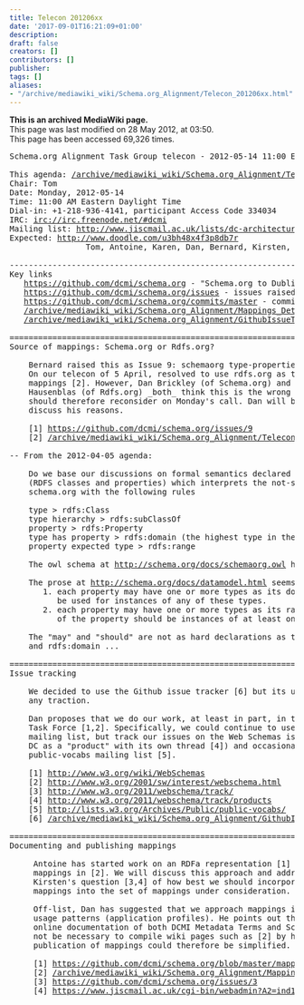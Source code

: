 ```yaml
---
title: Telecon 201206xx
date: '2017-09-01T16:21:09+01:00'
description: 
draft: false
creators: []
contributors: []
publisher: 
tags: []
aliases:
- "/archive/mediawiki_wiki/Schema.org_Alignment/Telecon_201206xx.html"
---
```


 **This is an archived MediaWiki page.**  
This page was last modified on 28 May 2012, at 03:50.  
This page has been accessed 69,326 times.

<pre>Schema.org Alignment Task Group telecon - 2012-05-14 11:00 EDT

This agenda: <a href="/archive/mediawiki_wiki/Schema.org_Alignment/Telecon_20120514" class="external free" rel="nofollow">/archive/mediawiki_wiki/Schema.org_Alignment/Telecon_20120514</a>
Chair: Tom
Date: Monday, 2012-05-14
Time: 11:00 AM Eastern Daylight Time
Dial-in: +1-218-936-4141, participant Access Code 334034
IRC: <a href="irc://irc.freenode.net/#dcmi" class="external free" rel="nofollow">irc://irc.freenode.net/#dcmi</a>
Mailing list: <a href="http://www.jiscmail.ac.uk/lists/dc-architecture" class="external free" rel="nofollow">http://www.jiscmail.ac.uk/lists/dc-architecture</a>
Expected: <a href="http://www.doodle.com/u3bh48x4f3p8db7r" class="external free" rel="nofollow">http://www.doodle.com/u3bh48x4f3p8db7r</a>
                Tom, Antoine, Karen, Dan, Bernard, Kirsten, Corey

----------------------------------------------------------------------
Key links
   <a href="https://github.com/dcmi/schema.org" class="external free" rel="nofollow">https://github.com/dcmi/schema.org</a> - "Schema.org to Dublin Core mapping"
   <a href="https://github.com/dcmi/schema.org/issues" class="external free" rel="nofollow">https://github.com/dcmi/schema.org/issues</a> - issues raised re: mappings
   <a href="https://github.com/dcmi/schema.org/commits/master" class="external free" rel="nofollow">https://github.com/dcmi/schema.org/commits/master</a> - commit history for mappings
   <a href="/archive/mediawiki_wiki/Schema.org_Alignment/Mappings_Details" class="external free" rel="nofollow">/archive/mediawiki_wiki/Schema.org_Alignment/Mappings_Details</a>
   <a href="/archive/mediawiki_wiki/Schema.org_Alignment/GithubIssueTracker" class="external free" rel="nofollow">/archive/mediawiki_wiki/Schema.org_Alignment/GithubIssueTracker</a>

======================================================================
Source of mappings: Schema.org or Rdfs.org?

    Bernard raised this as Issue 9: schemaorg type-properties and rdfs:domain.
    On our telecon of 5 April, resolved to use rdfs.org as the basis of our
    mappings [2]. However, Dan Brickley (of Schema.org) and Michael
    Hausenblas (of Rdfs.org) _both_ think this is the wrong decision. We
    should therefore reconsider on Monday's call. Dan will be on the call to
    discuss his reasons.

    [1] <a href="https://github.com/dcmi/schema.org/issues/9" class="external free" rel="nofollow">https://github.com/dcmi/schema.org/issues/9</a>
    [2] <a href="/archive/mediawiki_wiki/Schema.org_Alignment/Telecon_20120405_Report" class="external free" rel="nofollow">/archive/mediawiki_wiki/Schema.org_Alignment/Telecon_20120405_Report</a>

-- From the 2012-04-05 agenda:

    Do we base our discussions on formal semantics declared at schema.rdfs.org
    (RDFS classes and properties) which interprets the not-so-formal semantics of
    schema.org with the following rules
    
    type &gt; rdfs:Class
    type hierarchy &gt; rdfs:subClassOf
    property &gt; rdfs:Property
    type has property &gt; rdfs:domain (the highest type in the type hierarchy having the property)
    property expected type &gt; rdfs:range
    
    The owl schema at <a href="http://schema.org/docs/schemaorg.owl" class="external free" rel="nofollow">http://schema.org/docs/schemaorg.owl</a> has the same interpretation.
    
    The prose at <a href="http://schema.org/docs/datamodel.html" class="external free" rel="nofollow">http://schema.org/docs/datamodel.html</a> seems to be quite loose
       1. each property may have one or more types as its domains. The property may
          be used for instances of any of these types.
       2. each property may have one or more types as its ranges. The value(s)
          of the property should be instances of at least one of these types.
    
    The "may" and "should" are not as hard declarations as the formal rdfs:range
    and rdfs:domain ...

======================================================================
Issue tracking

    We decided to use the Github issue tracker [6] but its use has not gained
    any traction.

    Dan proposes that we do our work, at least in part, in the W3C Web Schemas
    Task Force [1,2]. Specifically, we could continue to use the dc-architecture
    mailing list, but track our issues on the Web Schemas issue tracker [3] (defining
    DC as a "product" with its own thread [4]) and occasionally report on progress to the 
    public-vocabs mailing list [5].

    [1] <a href="http://www.w3.org/wiki/WebSchemas" class="external free" rel="nofollow">http://www.w3.org/wiki/WebSchemas</a>
    [2] <a href="http://www.w3.org/2001/sw/interest/webschema.html" class="external free" rel="nofollow">http://www.w3.org/2001/sw/interest/webschema.html</a>
    [3] <a href="http://www.w3.org/2011/webschema/track/" class="external free" rel="nofollow">http://www.w3.org/2011/webschema/track/</a>
    [4] <a href="http://www.w3.org/2011/webschema/track/products" class="external free" rel="nofollow">http://www.w3.org/2011/webschema/track/products</a>
    [5] <a href="http://lists.w3.org/Archives/Public/public-vocabs/" class="external free" rel="nofollow">http://lists.w3.org/Archives/Public/public-vocabs/</a>
    [6] <a href="/archive/mediawiki_wiki/Schema.org_Alignment/GithubIssueTracker" class="external free" rel="nofollow">/archive/mediawiki_wiki/Schema.org_Alignment/GithubIssueTracker</a>

======================================================================
Documenting and publishing mappings

     Antoine has started work on an RDFa representation [1] of the 
     mappings in [2]. We will discuss this approach and address
     Kirsten's question [3,4] of how best we should incorporate new
     mappings into the set of mappings under consideration.

     Off-list, Dan has suggested that we approach mappings in the context of 
     usage patterns (application profiles). He points out that with better 
     online documentation of both DCMI Metadata Terms and Schema.org, it should
     not be necessary to compile wiki pages such as [2] by hand and suggests that
     publication of mappings could therefore be simplified.

     [1] <a href="https://github.com/dcmi/schema.org/blob/master/mappings.html" class="external free" rel="nofollow">https://github.com/dcmi/schema.org/blob/master/mappings.html</a>
     [2] <a href="/archive/mediawiki_wiki/Schema.org_Alignment/Mappings_Details" class="external free" rel="nofollow">/archive/mediawiki_wiki/Schema.org_Alignment/Mappings_Details</a>
     [3] <a href="https://github.com/dcmi/schema.org/issues/3" class="external free" rel="nofollow">https://github.com/dcmi/schema.org/issues/3</a>
     [4] <a href="https://www.jiscmail.ac.uk/cgi-bin/webadmin?A2=ind1202&amp;L=dc-architecture&amp;F=&amp;S=&amp;P=14738" class="external free" rel="nofollow">https://www.jiscmail.ac.uk/cgi-bin/webadmin?A2=ind1202&amp;L=dc-architecture&amp;F=&amp;S=&amp;P=14738</a>
</pre>
